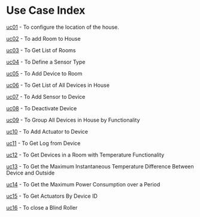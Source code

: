 # Use Case Index

[uc01](uc01_toConfigureLocation/uc01_readme.md) - To configure the location of the house.

[uc02](uc02_toAddRoom/uc02_readme.md) - To add Room to House

[uc03](uc03_toGetListOfRooms/uc03_readme.md) - To Get List of Rooms

[uc04](uc04_toDefineSensorType/uc04_readme.md) - To Define a Sensor Type

[uc05](uc05_toAddDevice/uc05_readme.md) - To Add Device to Room

[uc06](uc06_toGetListOfAllDevicesInRoom/uc06_readme.md) - To Get List of All Devices in House

[uc07](uc07_toAddSensor/uc07_readme.md) - To Add Sensor to Device

[uc08](uc08_toDeactiveDevice/uc08_readme.md) - To Deactivate Device

[uc09](uc09_toGroupAllDevicesByFunctionality/uc09_readme.md) - To Group All Devices in House by Functionality

[uc10](uc10_toAddActuator/uc10_readme.md) - To Add Actuator to Device

[uc11](uc11_toGetLogFromDevice/uc11_readme.md) - To Get Log from Device

[uc12](uc12_toGetDevicesByRoomAndTemperatureFunctionality/uc12_readme.md) - To Get Devices in a Room with Temperature Functionality

[uc13](uc13_toGetMaxInstTempDifBetweenDeviceAndOutside/uc13_readme.md) - To Get the Maximum Instantaneous Temperature Difference Between Device and Outside

[uc14](uc14_toGetMaxPowerConsumptionOverAPeriod/uc14_readme.md) - To Get the Maximum Power Consumption over a Period

[uc15]() - To Get Actuators By Device ID

[uc16](uc16_toCloseBlindRoller/uc16_readme.md) - To close a Blind Roller
